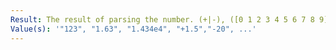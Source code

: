 ```yaml
---
Result: The result of parsing the number. (+|-), ([0 1 2 3 4 5 6 7 8 9]), and (e | E) are allowed characters
Value(s): '"123", "1.63", "1.434e4", "+1.5","-20", ...'
---
```

